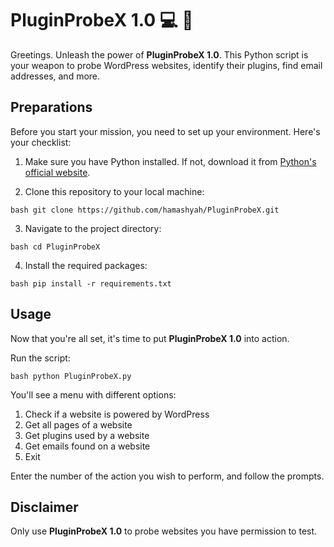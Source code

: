 # PluginProbeX 1.0 :computer: :mag_right:

Greetings. Unleash the power of **PluginProbeX 1.0**. This Python script is your weapon to probe WordPress websites, identify their plugins, find email addresses, and more.

## Preparations

Before you start your mission, you need to set up your environment. Here's your checklist:

1. Make sure you have Python installed. If not, download it from [Python's official website](https://www.python.org/downloads/).

2. Clone this repository to your local machine:

``` bash git clone https://github.com/hamashyah/PluginProbeX.git ```

3. Navigate to the project directory:
   
``` bash cd PluginProbeX ```

4. Install the required packages:

``` bash pip install -r requirements.txt ```


## Usage

Now that you're all set, it's time to put **PluginProbeX 1.0** into action.

Run the script:

 ``` bash python PluginProbeX.py ```


You'll see a menu with different options:

1. Check if a website is powered by WordPress
2. Get all pages of a website
3. Get plugins used by a website
4. Get emails found on a website
5. Exit

Enter the number of the action you wish to perform, and follow the prompts.


## Disclaimer

Only use **PluginProbeX 1.0** to probe websites you have permission to test.







   
